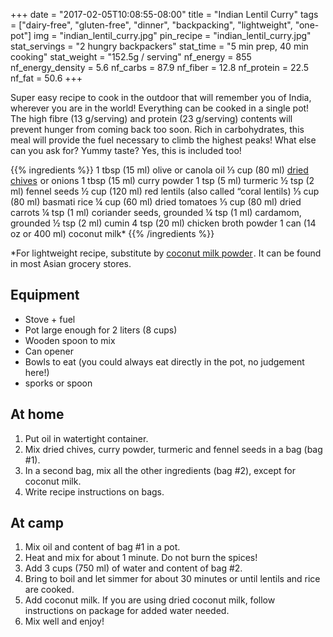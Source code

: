 +++
date = "2017-02-05T10:08:55-08:00"
title = "Indian Lentil Curry"
tags = ["dairy-free", "gluten-free", "dinner", "backpacking", "lightweight", "one-pot"]
img = "indian_lentil_curry.jpg"
pin_recipe = "indian_lentil_curry.jpg"
stat_servings = "2 hungry backpackers"
stat_time = "5 min prep, 40 min cooking"
stat_weight = "152.5g / serving"
nf_energy = 855
nf_energy_density = 5.6
nf_carbs = 87.9
nf_fiber = 12.8
nf_protein = 22.5
nf_fat = 50.6
+++

Super easy recipe to cook in the outdoor that will remember you of India, wherever you are in the world! Everything can be cooked in a single pot! The high fibre (13 g/serving) and protein (23 g/serving) contents will prevent hunger from coming back too soon. Rich in carbohydrates, this meal will provide the fuel necessary to climb the highest peaks! What else can you ask for? Yummy taste? Yes, this is included too!
 
 
{{% ingredients %}}
1 tbsp (15 ml) olive or canola oil
⅓ cup (80 ml) <a target="_blank" href="https://www.amazon.com/gp/product/B007C7IGTQ/ref=as_li_tl?ie=UTF8&camp=1789&creative=9325&creativeASIN=B007C7IGTQ&linkCode=as2&tag=gourmethiking-20&linkId=f4af7ca9eb5b401ed64af271716268bb">dried chives</a><img src="//ir-na.amazon-adsystem.com/e/ir?t=gourmethiking-20&l=am2&o=1&a=B007C7IGTQ" width="1" height="1" border="0" alt="" style="border:none !important; margin:0px !important;" /> or onions
1 tbsp (15 ml) curry powder
1 tsp (5 ml) turmeric
½ tsp (2 ml) fennel seeds
½ cup (120 ml) red lentils (also called “coral lentils)
⅓ cup (80 ml) basmati rice
¼ cup (60 ml) dried tomatoes
⅓ cup (80 ml) dried carrots
¼ tsp (1 ml) coriander seeds, grounded
¼ tsp (1 ml) cardamom, grounded
½ tsp (2 ml) cumin
4 tsp (20 ml) chicken broth powder
1 can (14 oz or 400 ml) coconut milk\*
{{% /ingredients %}}

\*For lightweight recipe, substitute by <a target="_blank" href="https://www.amazon.com/gp/product/B015HT13H2/ref=as_li_tl?ie=UTF8&camp=1789&creative=9325&creativeASIN=B015HT13H2&linkCode=as2&tag=gourmethiking-20&linkId=97ff2eb8c8b426b53dba0226c6d76843">coconut milk powder</a><img src="//ir-na.amazon-adsystem.com/e/ir?t=gourmethiking-20&l=am2&o=1&a=B015HT13H2" width="1" height="1" border="0" alt="" style="border:none !important; margin:0px !important;" />. It can be found in most Asian grocery stores.
 
## Equipment
- Stove + fuel
- Pot large enough for 2 liters (8 cups)
- Wooden spoon to mix
- Can opener
- Bowls to eat (you could always eat directly in the pot, no judgement here!)
- sporks or spoon
 
## At home
1. Put oil in watertight container. 
1. Mix dried chives, curry powder, turmeric and fennel seeds in a bag (bag #1). 
1. In a second bag, mix all the other ingredients (bag #2), except for coconut milk. 
1. Write recipe instructions on bags.
 
## At camp
1. Mix oil and content of bag #1 in a pot. 
1. Heat and mix for about 1 minute. Do not burn the spices! 
1. Add 3 cups (750 ml) of water and content of bag #2. 
1. Bring to boil and let simmer for about 30 minutes or until lentils and rice are cooked. 
1. Add coconut milk. If you are using dried coconut milk, follow instructions on package for added water needed. 
1. Mix well and enjoy!


